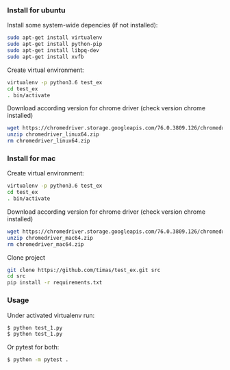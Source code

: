 ### Install for ubuntu
Install some system-wide depencies (if not installed):
```sh
sudo apt-get install virtualenv
sudo apt-get install python-pip
sudo apt-get install libpq-dev
sudo apt-get install xvfb
```
Create virtual environment:
```sh
virtualenv -p python3.6 test_ex
cd test_ex
. bin/activate
```
Download according version for chrome driver (check version chrome installed)
```sh
wget https://chromedriver.storage.googleapis.com/76.0.3809.126/chromedriver_linux64.zip
unzip chromedriver_linux64.zip
rm chromedriver_linux64.zip
```
### Install for mac
Create virtual environment:
```sh
virtualenv -p python3.6 test_ex
cd test_ex
. bin/activate
```
Download according version for chrome driver (check version chrome installed)
```sh
wget https://chromedriver.storage.googleapis.com/76.0.3809.126/chromedriver_mac64.zip
unzip chromedriver_mac64.zip
rm chromedriver_mac64.zip
```
Clone project
```sh
git clone https://github.com/timas/test_ex.git src
cd src
pip install -r requirements.txt
```
### Usage
Under activated virtualenv run:
```sh
$ python test_1.py
$ python test_1.py
```
Or pytest for both:
```sh
$ python -m pytest .
```